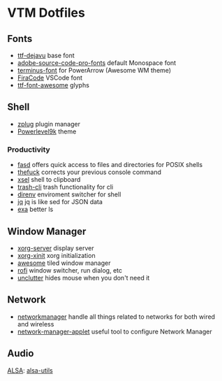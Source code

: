 # VTM Dotfiles

## Fonts

* [ttf-dejavu](https://www.archlinux.org/packages/extra/any/ttf-dejavu/) base font
* [adobe-source-code-pro-fonts](https://www.archlinux.org/packages/extra/any/adobe-source-code-pro-fonts/) default Monospace font
* [terminus-font](https://www.archlinux.org/packages/community/any/terminus-font/) for PowerArrow (Awesome WM theme)
* [FiraCode](https://github.com/tonsky/FiraCode) VSCode font
* [ttf-font-awesome](https://aur.archlinux.org/packages/ttf-font-awesome/) glyphs

## Shell

* [zplug](https://github.com/zplug/zplug) plugin manager
* [Powerlevel9k](https://github.com/bhilburn/powerlevel9k) theme

### Productivity

* [fasd](https://github.com/clvv/fasd) offers quick access to files and directories for POSIX shells
* [thefuck](https://github.com/nvbn/thefuck) corrects your previous console command
* [xsel](https://github.com/kfish/xsel) shell to clipboard
* [trash-cli](https://github.com/andreafrancia/trash-cli) trash functionality for cli
* [direnv](https://github.com/direnv/direnv) enviroment switcher for shell
* [jq](https://stedolan.github.io/jq/) jq is like sed for JSON data
* [exa](https://github.com/ogham/exa) better ls

## Window Manager

* [xorg-server](https://wiki.archlinux.org/index.php/xorg) display server
* [xorg-xinit](https://wiki.archlinux.org/index.php/Xinit) xorg initialization
* [awesome](https://wiki.archlinux.org/index.php/Awesome) tiled window manager
* [rofi](https://github.com/DaveDavenport/rofi) window switcher, run dialog, etc
* [unclutter](https://wiki.archlinux.org/index.php/unclutter) hides mouse when you don't need it

## Network

* [networkmanager](https://wiki.archlinux.org/index.php/NetworkManager) handle all things related to networks for both wired and wireless
* [network-manager-applet](https://wiki.archlinux.org/index.php/NetworkManager#nm-applet) useful tool to configure Network Manager

## Audio

[ALSA](https://wiki.archlinux.org/index.php/Advanced_Linux_Sound_Architecture): [alsa-utils](https://www.archlinux.org/packages/extra/i686/alsa-utils/)
